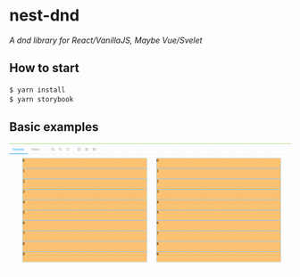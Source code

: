 # nest-dnd

_A dnd library for React/VanillaJS, Maybe Vue/Svelet_

## How to start

```bash
$ yarn install
$ yarn storybook
```

## Basic examples

![basic](./docs/basic.gif)